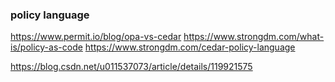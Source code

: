 
### policy language

https://www.permit.io/blog/opa-vs-cedar
https://www.strongdm.com/what-is/policy-as-code
https://www.strongdm.com/cedar-policy-language

https://blog.csdn.net/u011537073/article/details/119921575